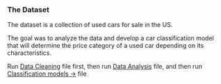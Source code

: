 
### The Dataset

The dataset is a collection of used cars for sale in the US.

The goal was to analyze the data and develop a car classification model that will determine the price category of a used car depending on its characteristics.


Run [Data Cleaning](retro_cars_cleaning.ipynb) file first, 
then run [Data Analysis](retro_cars_analysis.ipynb) file,
and then run [Classification models ->](retro_cars_modeling.ipynb) file